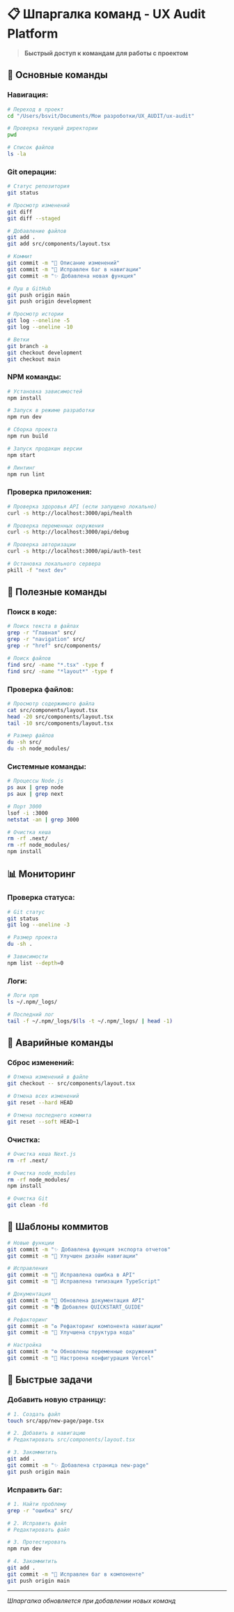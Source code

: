 # 📋 Шпаргалка команд - UX Audit Platform

> **Быстрый доступ к командам для работы с проектом**

## 🚀 Основные команды

### **Навигация:**
```bash
# Переход в проект
cd "/Users/bsvit/Documents/Мои разроботки/UX_AUDIT/ux-audit"

# Проверка текущей директории
pwd

# Список файлов
ls -la
```

### **Git операции:**
```bash
# Статус репозитория
git status

# Просмотр изменений
git diff
git diff --staged

# Добавление файлов
git add .
git add src/components/layout.tsx

# Коммит
git commit -m "📝 Описание изменений"
git commit -m "🐛 Исправлен баг в навигации"
git commit -m "✨ Добавлена новая функция"

# Пуш в GitHub
git push origin main
git push origin development

# Просмотр истории
git log --oneline -5
git log --oneline -10

# Ветки
git branch -a
git checkout development
git checkout main
```

### **NPM команды:**
```bash
# Установка зависимостей
npm install

# Запуск в режиме разработки
npm run dev

# Сборка проекта
npm run build

# Запуск продакшн версии
npm start

# Линтинг
npm run lint
```

### **Проверка приложения:**
```bash
# Проверка здоровья API (если запущено локально)
curl -s http://localhost:3000/api/health

# Проверка переменных окружения
curl -s http://localhost:3000/api/debug

# Проверка авторизации
curl -s http://localhost:3000/api/auth-test

# Остановка локального сервера
pkill -f "next dev"
```

## 🔧 Полезные команды

### **Поиск в коде:**
```bash
# Поиск текста в файлах
grep -r "Главная" src/
grep -r "navigation" src/
grep -r "href" src/components/

# Поиск файлов
find src/ -name "*.tsx" -type f
find src/ -name "*layout*" -type f
```

### **Проверка файлов:**
```bash
# Просмотр содержимого файла
cat src/components/layout.tsx
head -20 src/components/layout.tsx
tail -10 src/components/layout.tsx

# Размер файлов
du -sh src/
du -sh node_modules/
```

### **Системные команды:**
```bash
# Процессы Node.js
ps aux | grep node
ps aux | grep next

# Порт 3000
lsof -i :3000
netstat -an | grep 3000

# Очистка кеша
rm -rf .next/
rm -rf node_modules/
npm install
```

## 📊 Мониторинг

### **Проверка статуса:**
```bash
# Git статус
git status
git log --oneline -3

# Размер проекта
du -sh .

# Зависимости
npm list --depth=0
```

### **Логи:**
```bash
# Логи npm
ls ~/.npm/_logs/

# Последний лог
tail -f ~/.npm/_logs/$(ls -t ~/.npm/_logs/ | head -1)
```

## 🚨 Аварийные команды

### **Сброс изменений:**
```bash
# Отмена изменений в файле
git checkout -- src/components/layout.tsx

# Отмена всех изменений
git reset --hard HEAD

# Отмена последнего коммита
git reset --soft HEAD~1
```

### **Очистка:**
```bash
# Очистка кеша Next.js
rm -rf .next/

# Очистка node_modules
rm -rf node_modules/
npm install

# Очистка Git
git clean -fd
```

## 📝 Шаблоны коммитов

```bash
# Новые функции
git commit -m "✨ Добавлена функция экспорта отчетов"
git commit -m "🎨 Улучшен дизайн навигации"

# Исправления
git commit -m "🐛 Исправлена ошибка в API"
git commit -m "🔧 Исправлена типизация TypeScript"

# Документация
git commit -m "📝 Обновлена документация API"
git commit -m "📚 Добавлен QUICKSTART_GUIDE"

# Рефакторинг
git commit -m "♻️ Рефакторинг компонента навигации"
git commit -m "🔨 Улучшена структура кода"

# Настройка
git commit -m "⚙️ Обновлены переменные окружения"
git commit -m "🔧 Настроена конфигурация Vercel"
```

## 🎯 Быстрые задачи

### **Добавить новую страницу:**
```bash
# 1. Создать файл
touch src/app/new-page/page.tsx

# 2. Добавить в навигацию
# Редактировать src/components/layout.tsx

# 3. Закоммитить
git add .
git commit -m "✨ Добавлена страница new-page"
git push origin main
```

### **Исправить баг:**
```bash
# 1. Найти проблему
grep -r "ошибка" src/

# 2. Исправить файл
# Редактировать файл

# 3. Протестировать
npm run dev

# 4. Закоммитить
git add .
git commit -m "🐛 Исправлен баг в компоненте"
git push origin main
```

---

*Шпаргалка обновляется при добавлении новых команд*

